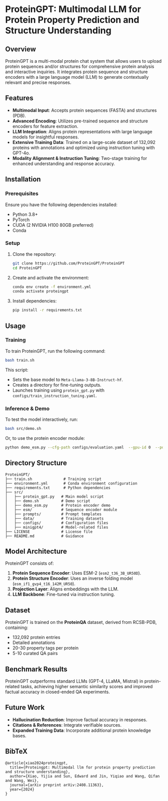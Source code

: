# ProteinGPT: Multimodal LLM for Protein Property Prediction and Structure Understanding

## Overview
ProteinGPT is a multi-modal protein chat system that allows users to upload protein sequences and/or structures for comprehensive protein analysis and interactive inquiries. It integrates protein sequence and structure encoders with a large language model (LLM) to generate contextually relevant and precise responses. 

## Features
- **Multimodal Input**: Accepts protein sequences (FASTA) and structures (PDB).
- **Advanced Encoding**: Utilizes pre-trained sequence and structure encoders for feature extraction.
- **LLM Integration**: Aligns protein representations with large language models for insightful responses.
- **Extensive Training Data**: Trained on a large-scale dataset of 132,092 proteins with annotations and optimized using instruction tuning with GPT-4o.
- **Modality Alignment & Instruction Tuning**: Two-stage training for enhanced understanding and response accuracy.

## Installation
### Prerequisites
Ensure you have the following dependencies installed:
- Python 3.8+
- PyTorch
- CUDA (2 NVIDIA H100 80GB preferred)
- Conda

### Setup
1. Clone the repository:
   ```sh
   git clone https://github.com/ProteinGPT/ProteinGPT
   cd ProteinGPT
   ```
2. Create and activate the environment:
   ```sh
   conda env create -f environment.yml
   conda activate proteingpt
   ```
3. Install dependencies:
   ```sh
   pip install -r requirements.txt
   ```

## Usage
### Training
To train ProteinGPT, run the following command:
```sh
bash train.sh
```
This script:
- Sets the base model to `Meta-Llama-3-8B-Instruct-hf`.
- Creates a directory for fine-tuning outputs.
- Launches training using `protein_gpt.py` with `configs/train_instruction_tuning.yaml`.

### Inference & Demo
To test the model interactively, run:
```sh
bash src/demo.sh
```
Or, to use the protein encoder module:
```sh
python demo_esm.py --cfg-path configs/evaluation.yaml  --gpu-id 0  --pdb $PATH_TO_STRUCTURE_EMBEDDING --seq $PATH_TO_SEQUENCE_EMBEDDING
```

## Directory Structure
```
ProteinGPT/
├── train.sh              # Training script
├── environment.yml       # Conda environment configuration
├── requirements.txt      # Python dependencies
├── src/
│   ├── protein_gpt.py   # Main model script
│   ├── demo.sh          # Demo script
│   ├── demo_esm.py      # Protein encoder demo
│   ├── esm/             # Sequence encoder module
│   ├── prompts/         # Prompt templates
│   ├── data/            # Training datasets
│   ├── configs/         # Configuration files
│   ├── minigpt4/        # Model-related files
├── LICENSE              # License file
├── README.md            # Guidance
```

## Model Architecture
ProteinGPT consists of:
1. **Protein Sequence Encoder**: Uses ESM-2 (`esm2_t36_3B_UR50D`).
2. **Protein Structure Encoder**: Uses an inverse folding model (`esm_if1_gvp4_t16_142M_UR50`).
3. **Projection Layer**: Aligns embeddings with the LLM.
4. **LLM Backbone**: Fine-tuned via instruction tuning.

## Dataset
ProteinGPT is trained on the **ProteinQA** dataset, derived from RCSB-PDB, containing:
- 132,092 protein entries
- Detailed annotations
- 20-30 property tags per protein
- 5-10 curated QA pairs

## Benchmark Results
ProteinGPT outperforms standard LLMs (GPT-4, LLaMA, Mistral) in protein-related tasks, achieving higher semantic similarity scores and improved factual accuracy in closed-ended QA experiments.

## Future Work
- **Hallucination Reduction**: Improve factual accuracy in responses.
- **Citations & References**: Integrate verifiable sources.
- **Expanded Training Data**: Incorporate additional protein knowledge bases.

## BibTeX
```
@article{xiao2024proteingpt,
  title={Proteingpt: Multimodal llm for protein property prediction and structure understanding},
  author={Xiao, Yijia and Sun, Edward and Jin, Yiqiao and Wang, Qifan and Wang, Wei},
  journal={arXiv preprint arXiv:2408.11363},
  year={2024}
}
```